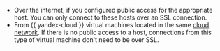 * Over the internet, if you configured public access for the appropriate host. You can only connect to these hosts over an SSL connection.
* From {{ yandex-cloud }} virtual machines located in the same [cloud network](../../vpc/concepts/network.md). If there is no public access to a host, connections from this type of virtual machine don't need to be over SSL.

